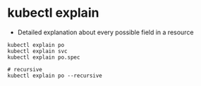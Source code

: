# kubectl explain

- Detailed explanation about every possible field in a resource

```shell
kubectl explain po
kubectl explain svc
kubectl explain po.spec

# recursive
kubectl explain po --recursive
```

